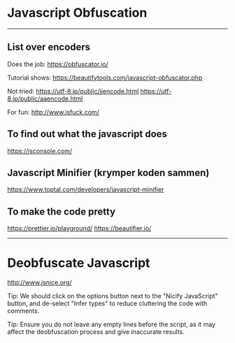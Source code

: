 # Javascript Obfuscation
---
## List over encoders

Does the job: https://obfuscator.io/ 

Tutorial shows:
https://beautifytools.com/javascript-obfuscator.php

Not tried:
https://utf-8.jp/public/jjencode.html
https://utf-8.jp/public/aaencode.html

For fun: http://www.jsfuck.com/ 

## To find out what the javascript does 

https://jsconsole.com/

## Javascript Minifier (krymper koden sammen)

https://www.toptal.com/developers/javascript-minifier

## To make the code pretty

https://prettier.io/playground/
https://beautifier.io/

---
# Deobfuscate Javascript

http://www.jsnice.org/

Tip: We should click on the options button next to the "Nicify JavaScript" button, and de-select "Infer types" to reduce cluttering the code with comments.

Tip: Ensure you do not leave any empty lines before the script, as it may affect the deobfuscation process and give inaccurate results.

